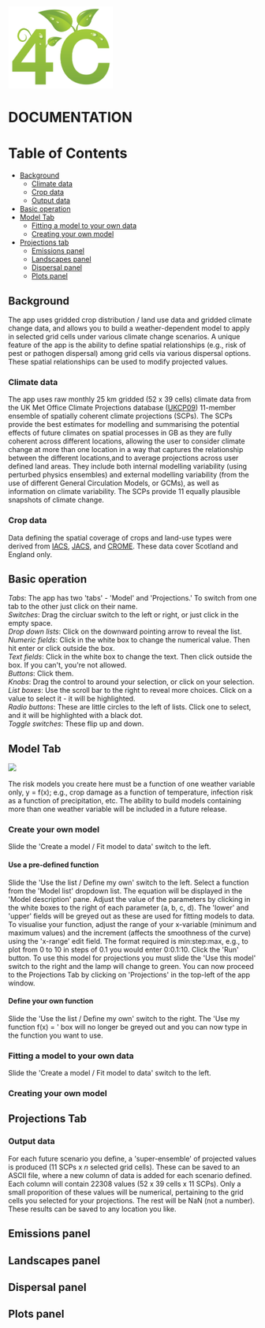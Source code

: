 <p align="left">
  <img width="212" height="166"  src="https://github.com/pskelsey/4C/blob/gh-pages/4CLogo.png">
</p>


# DOCUMENTATION

# Table of Contents
* [Background](#background)
  * [Climate data](#background)
  * [Crop data](#climate-data)
  * [Output data](#crop-data)
* [Basic operation](#basic-operation)
* [Model Tab](#model-tab)
  * [Fitting a model to your own data](#fitting-a-model-to-your-own-data)
  * [Creating your own model](#creating-your-own-model)
* [Projections tab](#projections-tab)
  * [Emissions panel](#emissions-panel)
  * [Landscapes panel](#landscapes-panel)
  * [Dispersal panel](#dispersal-panel)
  * [Plots panel](#plots-panel)

## Background
The app uses gridded crop distribution / land use data and gridded climate change data, and allows you to build a weather-dependent model to apply in selected grid cells under various climate change scenarios. A unique feature of the app is the ability to define spatial relationships (e.g., risk of pest or pathogen dispersal) among grid cells via various dispersal options. These spatial relationships can be used to modify projected values. 

### Climate data
The app uses raw monthly 25 km gridded (52 x 39 cells) climate data from the UK Met Office Climate Projections database ([UKCP09](http://ukclimateprojections.metoffice.gov.uk/)) 11-member ensemble of spatially coherent climate projections (SCPs). The SCPs provide the best estimates for modelling and summarising the potential effects of future climates on spatial processes in GB as they are fully coherent across different locations, allowing the user to consider climate change at more than one location in a way that captures the relationship between the different locations,and to average projections across user defined land areas. They include both internal modelling variability (using perturbed physics ensembles) and external modelling variability (from the use of different General Circulation Models, or GCMs), as well as information on climate variability. The SCPs provide 11 equally plausible snapshots of climate change. 

### Crop data
Data defining the spatial coverage of crops and land-use types were derived from [IACS](https://ec.europa.eu/agriculture/direct-support/iacs_en), [JACS](http://www.gov.scot/Topics/Statistics/Browse/Agriculture-Fisheries/PubFinalResultsJuneCensus), and [CROME](https://data.gov.uk/data/search?q=CROME). These data cover Scotland and England only. 

## Basic operation
*Tabs*: The app has two 'tabs' - 'Model' and 'Projections.' To switch from one tab to the other just click on their name.  
*Switches*: Drag the circluar switch to the left or right, or just click in the empty space.  
*Drop down lists*: Click on the downward pointing arrow to reveal the list.  
*Numeric fields*: Click in the white box to change the numerical value. Then hit enter or click outside the box.  
*Text fields*: Click in the white box to change the text. Then click outside the box. If you can't, you're not allowed.  
*Buttons*: Click them.  
*Knobs*: Drag the control to around your selection, or click on your selection.  
*List boxes*: Use the scroll bar to the right to reveal more choices. Click on a value to select it - it will be highlighted.  
*Radio buttons*: These are little circles to the left of lists. Click one to select, and it will be highlighted with a black dot.  
*Toggle switches*: These flip up and down. 

## Model Tab
<p align="left">
  <img src="https://github.com/pskelsey/4C/blob/gh-pages/modelTabLarge.png">
</p>
The risk models you create here must be a function of one weather variable only, y = f(x); e.g., crop damage as a function of temperature, infection risk as a function of precipitation, etc. The ability to build models containing more than one weather variable will be included in a future release. 

### Create your own model
Slide the 'Create a model / Fit model to data' switch to the left.

#### Use a pre-defined function
Slide the 'Use the list / Define my own' switch to the left. Select a function from the 'Model list' dropdown list. The equation will be displayed in the 'Model description' pane. Adjust the value of the parameters by clicking in the white boxes to the right of each parameter (a, b, c, d). The 'lower' and 'upper' fields will be greyed out as these are used for fitting models to data. To visualise your function, adjust the range of your x-variable (minimum and maximum values) and the increment (affects the smoothness of the curve) using the 'x-range' edit field. The format required is min:step:max, e.g., to plot from 0 to 10 in steps of 0.1 you would enter 0:0.1:10. Click the 'Run' button. To use this model for projections you must slide the 'Use this model' switch to the right and the lamp will change to green. You can now proceed to the Projections Tab by clicking on 'Projections' in the top-left of the app window.

#### Define your own function
Slide the 'Use the list / Define my own' switch to the right. The 'Use my function f(x) = ' box will no longer be greyed out and you can now type in the function you want to use. 


### Fitting a model to your own data
Slide the 'Create a model / Fit model to data' switch to the left. 

### Creating your own model


## Projections Tab

### Output data
For each future scenario you define, a 'super-ensemble' of projected values is produced (11 SCPs x *n* selected grid cells). These can be saved to an ASCII file, where a new column of data is added for each scenario defined. Each column will contain 22308 values (52 x 39 cells x 11 SCPs). Only a small proporition of these values will be numerical, pertaining to the grid cells you selected for your projections. The rest will be NaN (not a number). These results can be saved to any location you like.


## Emissions panel


## Landscapes panel


## Dispersal panel


## Plots panel



